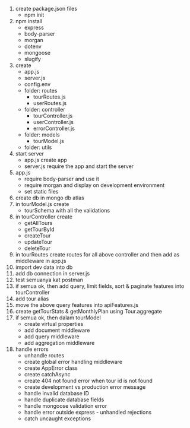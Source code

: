 1. create package.json files
	- npm init
2. npm install
	- express
	- body-parser
	- morgan
	- dotenv
	- mongoose
	- slugify
3. create
	- app.js
	- server.js
	- config.env
	- folder: routes
		- tourRoutes.js
		- userRoutes.js
	- folder: controller
		- tourController.js
		- userController.js
		- errorController.js
	- folder: models
		- tourModel.js
	- folder: utils
4. start server
	- app.js create app
	- server.js require the app and start the server
5. app.js
	- require body-parser and use it
	- require morgan and display on development environment
	- set static files
6. create db in mongo db atlas
7. in tourModel.js create 
	- tourSchema with all the validations
8. in tourController create
	- getAllTours
	- getTourById
	- createTour
	- updateTour
	- deleteTour
9. in tourRoutes create routes for all above controller and then add as middleware in app.js
10. import dev data into db
11. add db connection in server.js
12. test semuanya kat postman
13. if semua ok, then add query, limit fields, sort & paginate features into tourController
14. add tour alias
15. move the above query features into apiFeatures.js
16. create getTourStats & getMonthlyPlan using Tour.aggregate
17. if semua ok, then dalam tourModel
	- create virtual properties
	- add document middleware
	- add query middleware
	- add aggregation middleware
18. handle errors
	- unhandle routes
	- create global error handling middleware
	- create AppError class
	- create catchAsync
	- create 404 not found error when tour id is not found
	- create development vs production error message
	- handle invalid database ID
	- handle duplicate database fields
	- handle mongoose validation error
	- handle error outside express - unhandled rejections
	- catch uncaught exceptions



	
